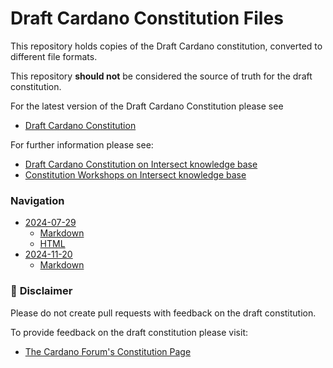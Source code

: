 # Draft Cardano Constitution Files

This repository holds copies of the Draft Cardano constitution, converted to different file formats.

This repository **should not** be considered the source of truth for the draft constitution.

For the latest version of the Draft Cardano Constitution please see
- [Draft Cardano Constitution](https://2024constitutionalconsultation.docs.intersectmbo.org/cardanos-constitution/draft-cardano-constitution)

For further information please see:
 - [Draft Cardano Constitution on Intersect knowledge base](https://docs.intersectmbo.org/cardano/cardano-governance/cardano-constitution/draft-cardano-constitution)
 - [Constitution Workshops on Intersect knowledge base](https://intersect.gitbook.io/constitution)

### Navigation

- [2024-07-29](./2024-07-29/)
  - [Markdown](./2024-07-29/2024-07-29-draft-consitution-converted.md)
  - [HTML](./2024-07-29/2024-07-29-draft-consitution-converted.html)
- [2024-11-20](./2024-11-20/)
  - [Markdown](./2024-11-20/2024-11-20-draft-consitution-converted.md)

### 🚨 **Disclaimer**

Please do not create pull requests with feedback on the draft constitution.

To provide feedback on the draft constitution please visit:
- [The Cardano Forum's Constitution Page](https://forum.cardano.org/c/governance/constitution/212)